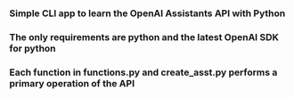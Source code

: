 ### Simple CLI app to learn the OpenAI Assistants API with Python
### The only requirements are python and the latest OpenAI SDK for python
### Each function in functions.py and create_asst.py performs a primary operation of the API